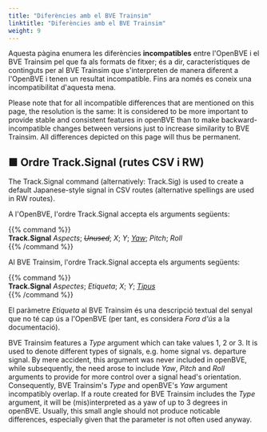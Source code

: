 ```yaml
---
title: "Diferències amb el BVE Trainsim"
linktitle: "Diferències amb el BVE Trainsim"
weight: 9
---
```


Aquesta pàgina enumera les diferències **incompatibles** entre l'OpenBVE i el BVE Trainsim pel que fa als formats de fitxer; és a dir, característiques de continguts per al BVE Trainsim que s'interpreten de manera diferent a l'OpenBVE i tenen un resultat incompatible. Fins ara només es coneix una incompatibilitat d'aquesta mena.

Please note that for all incompatible differences that are mentioned on this page, the resolution is the same: It is considered to be more important to provide stable and consistent features in openBVE than to make backward-incompatible changes between versions just to increase similarity to BVE Trainsim. All differences depicted on this page will thus be permanent.

## ■ Ordre Track.Signal (rutes CSV i RW)

The Track.Signal command (alternatively: Track.Sig) is used to create a default Japanese-style signal in CSV routes (alternative spellings are used in RW routes).

A l'OpenBVE, l'ordre Track.Signal accepta els arguments següents:

{{% command %}}  
**Track.Signal** *Aspects*; *~~Unused~~*; *X*; *Y*; <u>*Yaw*</u>; *Pitch*; *Roll*  
{{% /command %}}

Al BVE Trainsim, l'ordre Track.Signal accepta els arguments següents:

{{% command %}}  
**Track.Signal** *Aspectes*; *Etiqueta*; *X*; *Y*; <u>*Tipus*</u>  
{{% /command %}}

El paràmetre *Etiqueta* al BVE Trainsim és una descripció textual del senyal que no té cap ús a l'OpenBVE (per tant, es considera *Fora d'ús* a la documentació).

BVE Trainsim features a *Type* argument which can take values 1, 2 or 3. It is used to denote different types of signals, e.g. home signal vs. departure signal. By mere accident, this argument was never included in openBVE, while subsequently, the need arose to include *Yaw*, *Pitch* and *Roll* arguments to provide for more control over a signal head's orientation. Consequently, BVE Trainsim's *Type* and openBVE's *Yaw* argument incompatibly overlap. If a route created for BVE Trainsim includes the *Type* argument, it will be (mis)interpreted as a yaw of up to 3 degrees in openBVE. Usually, this small angle should not produce noticable differences, especially given that the parameter is not often used anyway.

